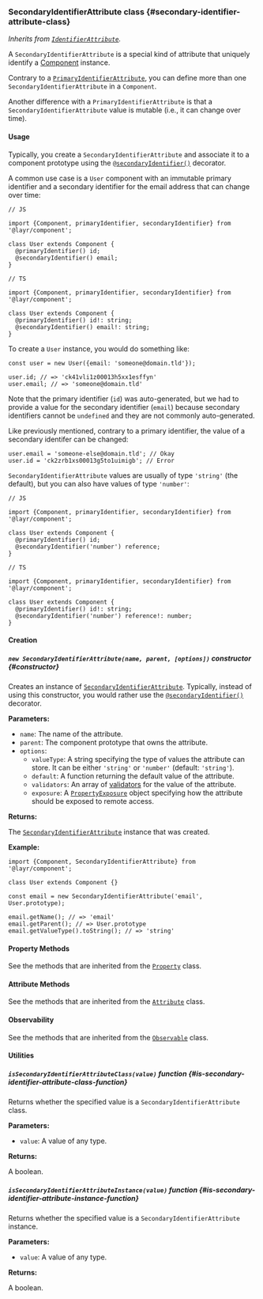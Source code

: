 ### SecondaryIdentifierAttribute <badge type="primary">class</badge> {#secondary-identifier-attribute-class}

*Inherits from [`IdentifierAttribute`](https://layrjs.com/docs/v1/reference/identifier-attribute).*

A `SecondaryIdentifierAttribute` is a special kind of attribute that uniquely identify a [Component](https://layrjs.com/docs/v1/reference/component) instance.

Contrary to a [`PrimaryIdentifierAttribute`](https://layrjs.com/docs/v1/reference/primary-identifier-attribute), you can define more than one `SecondaryIdentifierAttribute` in a `Component`.

Another difference with a `PrimaryIdentifierAttribute` is that a `SecondaryIdentifierAttribute` value is mutable (i.e., it can change over time).

#### Usage

Typically, you create a `SecondaryIdentifierAttribute` and associate it to a component prototype using the [`@secondaryIdentifier()`](https://layrjs.com/docs/v1/reference/component#secondary-identifier-decorator) decorator.

A common use case is a `User` component with an immutable primary identifier and a secondary identifier for the email address that can change over time:

```
// JS

import {Component, primaryIdentifier, secondaryIdentifier} from '@layr/component';

class User extends Component {
  @primaryIdentifier() id;
  @secondaryIdentifier() email;
}
```

```
// TS

import {Component, primaryIdentifier, secondaryIdentifier} from '@layr/component';

class User extends Component {
  @primaryIdentifier() id!: string;
  @secondaryIdentifier() email!: string;
}
```

To create a `User` instance, you would do something like:

```
const user = new User({email: 'someone@domain.tld'});

user.id; // => 'ck41vli1z00013h5xx1esffyn'
user.email; // => 'someone@domain.tld'
```

Note that the primary identifier (`id`) was auto-generated, but we had to provide a value for the secondary identifier (`email`) because secondary identifiers cannot be `undefined` and they are not commonly auto-generated.

Like previously mentioned, contrary to a primary identifier, the value of a secondary identifer can be changed:

```
user.email = 'someone-else@domain.tld'; // Okay
user.id = 'ck2zrb1xs00013g5to1uimigb'; // Error
```

`SecondaryIdentifierAttribute` values are usually of type `'string'` (the default), but you can also have values of type `'number'`:

```
// JS

import {Component, primaryIdentifier, secondaryIdentifier} from '@layr/component';

class User extends Component {
  @primaryIdentifier() id;
  @secondaryIdentifier('number') reference;
}
```

```
// TS

import {Component, primaryIdentifier, secondaryIdentifier} from '@layr/component';

class User extends Component {
  @primaryIdentifier() id!: string;
  @secondaryIdentifier('number') reference!: number;
}
```

#### Creation

##### `new SecondaryIdentifierAttribute(name, parent, [options])` <badge type="secondary">constructor</badge> {#constructor}

Creates an instance of [`SecondaryIdentifierAttribute`](https://layrjs.com/docs/v1/reference/secondary-identifier-attribute). Typically, instead of using this constructor, you would rather use the [`@secondaryIdentifier()`](https://layrjs.com/docs/v1/reference/component#secondary-identifier-decorator) decorator.

**Parameters:**

* `name`: The name of the attribute.
* `parent`: The component prototype that owns the attribute.
* `options`:
  * `valueType`: A string specifying the type of values the attribute can store. It can be either `'string'` or `'number'` (default: `'string'`).
  * `default`: A function returning the default value of the attribute.
  * `validators`: An array of [validators](https://layrjs.com/docs/v1/reference/validator) for the value of the attribute.
  * `exposure`: A [`PropertyExposure`](https://layrjs.com/docs/v1/reference/property#property-exposure-type) object specifying how the attribute should be exposed to remote access.

**Returns:**

The [`SecondaryIdentifierAttribute`](https://layrjs.com/docs/v1/reference/secondary-identifier-attribute) instance that was created.

**Example:**

```
import {Component, SecondaryIdentifierAttribute} from '@layr/component';

class User extends Component {}

const email = new SecondaryIdentifierAttribute('email', User.prototype);

email.getName(); // => 'email'
email.getParent(); // => User.prototype
email.getValueType().toString(); // => 'string'
```

#### Property Methods

See the methods that are inherited from the [`Property`](https://layrjs.com/docs/v1/reference/property#basic-methods) class.

#### Attribute Methods

See the methods that are inherited from the [`Attribute`](https://layrjs.com/docs/v1/reference/attribute#value-type) class.

#### Observability

See the methods that are inherited from the [`Observable`](https://layrjs.com/docs/v1/reference/observable#observable-class) class.

#### Utilities

##### `isSecondaryIdentifierAttributeClass(value)` <badge type="tertiary-outline">function</badge> {#is-secondary-identifier-attribute-class-function}

Returns whether the specified value is a `SecondaryIdentifierAttribute` class.

**Parameters:**

* `value`: A value of any type.

**Returns:**

A boolean.

##### `isSecondaryIdentifierAttributeInstance(value)` <badge type="tertiary-outline">function</badge> {#is-secondary-identifier-attribute-instance-function}

Returns whether the specified value is a `SecondaryIdentifierAttribute` instance.

**Parameters:**

* `value`: A value of any type.

**Returns:**

A boolean.
